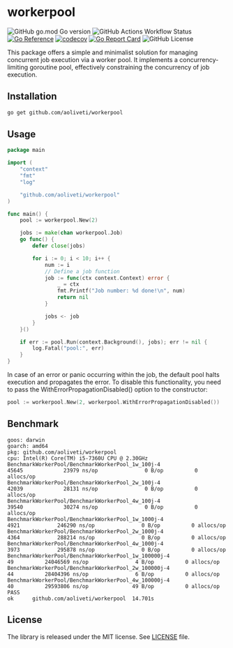 # workerpool

![GitHub go.mod Go version](https://img.shields.io/github/go-mod/go-version/aoliveti/workerpool)
![GitHub Actions Workflow Status](https://img.shields.io/github/actions/workflow/status/aoliveti/workerpool/go.yml)
[![Go Reference](https://pkg.go.dev/badge/github.com/aoliveti/workerpool)](https://pkg.go.dev/github.com/aoliveti/workerpool)
[![codecov](https://codecov.io/gh/aoliveti/workerpool/graph/badge.svg?token=INH9YdUc8x)](https://codecov.io/gh/aoliveti/workerpool)
[![Go Report Card](https://goreportcard.com/badge/github.com/aoliveti/workerpool)](https://goreportcard.com/report/github.com/aoliveti/workerpool)
![GitHub License](https://img.shields.io/github/license/aoliveti/workerpool)

This package offers a simple and minimalist solution for managing concurrent job execution via a worker pool. It implements a concurrency-limiting goroutine pool, effectively constraining the concurrency of job execution.

## Installation

```bash
go get github.com/aoliveti/workerpool
```

## Usage

```go
package main

import (
	"context"
	"fmt"
	"log"

	"github.com/aoliveti/workerpool"
)

func main() {
	pool := workerpool.New(2)

	jobs := make(chan workerpool.Job)
	go func() {
		defer close(jobs)

		for i := 0; i < 10; i++ {
			num := i
			// Define a job function
			job := func(ctx context.Context) error {
				_ = ctx
				fmt.Printf("Job number: %d done!\n", num)
				return nil
			}

			jobs <- job
		}
	}()

	if err := pool.Run(context.Background(), jobs); err != nil {
		log.Fatal("pool:", err)
	}
}
```

In case of an error or panic occurring within the job, the default pool halts execution and propagates the error. To disable this functionality, you need to pass the WithErrorPropagationDisabled() option to the constructor:
```go
pool := workerpool.New(2, workerpool.WithErrorPropagationDisabled())
````

## Benchmark
```shell
goos: darwin
goarch: amd64
pkg: github.com/aoliveti/workerpool
cpu: Intel(R) Core(TM) i5-7360U CPU @ 2.30GHz
BenchmarkWorkerPool/BenchmarkWorkerPool_1w_100j-4                  45645             23979 ns/op               0 B/op          0 allocs/op
BenchmarkWorkerPool/BenchmarkWorkerPool_2w_100j-4                  42039             28131 ns/op               0 B/op          0 allocs/op
BenchmarkWorkerPool/BenchmarkWorkerPool_4w_100j-4                  39540             30274 ns/op               0 B/op          0 allocs/op
BenchmarkWorkerPool/BenchmarkWorkerPool_1w_1000j-4                  4921            246290 ns/op               0 B/op          0 allocs/op
BenchmarkWorkerPool/BenchmarkWorkerPool_2w_1000j-4                  4364            288214 ns/op               0 B/op          0 allocs/op
BenchmarkWorkerPool/BenchmarkWorkerPool_4w_1000j-4                  3973            295878 ns/op               0 B/op          0 allocs/op
BenchmarkWorkerPool/BenchmarkWorkerPool_1w_100000j-4                  49          24046569 ns/op               4 B/op          0 allocs/op
BenchmarkWorkerPool/BenchmarkWorkerPool_2w_100000j-4                  44          28404396 ns/op               6 B/op          0 allocs/op
BenchmarkWorkerPool/BenchmarkWorkerPool_4w_100000j-4                  40          29593806 ns/op              49 B/op          0 allocs/op
PASS
ok      github.com/aoliveti/workerpool  14.701s
```

## License

The library is released under the MIT license. See [LICENSE](LICENSE) file.
